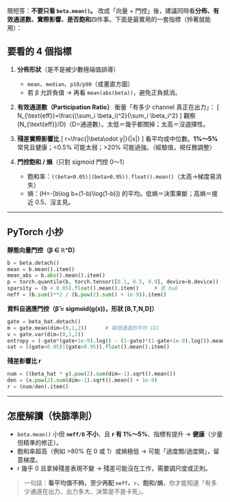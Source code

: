 簡短答：**不要只看 `beta.mean()`。**
改成「向量 + 門控」後，建議同時看**分佈、有效通道數、實際影響、是否飽和**四件事。下面是最實用的一套指標（拎著就能用）：

## 要看的 4 個指標

1. **分佈形狀**（是不是被少數極端值誤導）

   * `mean`、`median`、`p10/p90`（或畫直方圖）
   * 若 β 允許負值 → 再看 `mean(abs(beta))`，避免正負抵消。

2. **有效通道數（Participation Ratio）**
   衡量「有多少 channel 真正在出力」：
   [
   N_{\text{eff}}=\frac{(\sum_i \beta_i)^2}{\sum_i \beta_i^2}
   ]
   觀察 (N_{\text{eff}}/D)（D=通道數）。太低＝幾乎都關掉；太高＝沒選擇性。

3. **殘差實際影響比**
   [
   r=\frac{|\beta\odot y|}{|x|}
   ]
   看平均或中位數。**1%～5%** 常見且健康；<0.5% 可能太弱；>20% 可能過強。（經驗值，視任務調整）

4. **門控飽和 / 熵**（只對 sigmoid 門控 0～1）

   * 飽和率：`((beta<0.05)|(beta>0.95)).float().mean()`（太高→梯度易消失）
   * 熵：(H=-[b\log b+(1-b)\log(1-b)]) 的平均。低熵＝決策果斷；高熵＝接近 0.5、沒主見。

---

## PyTorch 小抄

**靜態向量門控（β ∈ ℝ^D）**

```python
b = beta.detach()
mean = b.mean().item()
mean_abs = b.abs().mean().item()
p = torch.quantile(b, torch.tensor([0.1, 0.5, 0.9], device=b.device))
sparsity = (b < 0.05).float().mean().item()     # 若 b≥0
neff = (b.sum()**2 / (b.pow(2).sum() + 1e-9)).item()
```

**資料自適應門控（β̂ = sigmoid(g(x))，形狀 [B,T,N,D]）**

```python
gate = beta_hat.detach()
m = gate.mean(dim=(0,1,2))      # 每個通道的平均 [D]
v = gate.var(dim=(0,1,2))
entropy = (-gate*(gate+1e-9).log() - (1-gate)*(1-gate+1e-9).log()).mean().item()
sat = ((gate<0.05)|(gate>0.95)).float().mean().item()
```

**殘差影響比 r**

```python
num = ((beta_hat * y).pow(2).sum(dim=-1).sqrt().mean())
den = (x.pow(2).sum(dim=-1).sqrt().mean() + 1e-9)
r = (num/den).item()
```

---

## 怎麼解讀（快篩準則）

* `beta.mean()` 小但 **`neff/D` 不小**、且 **r 有 1%～5%**、指標有提升 → **健康**（少量但精準的修正）。
* 飽和率超高（例如 >80% 在 0 或 1）或熵極低 → 可能「過度關/過度開」，留意梯度。
* r 幾乎 0 且拿掉殘差表現不變 → 殘差可能沒在工作，需要調尺度或正則。

> 一句話：**看平均值不夠，至少再配 `neff`、`r`、飽和/熵**，你才能知道「有多少通道在出力、出力多大、決策是不是卡死」。
